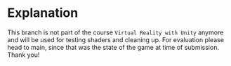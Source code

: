 # Explanation
This branch is not part of the course `Virtual Reality with Unity` anymore and will be used for testing shaders and cleaning up. For evaluation please head to main, since that was the state of the game at time of submission. Thank you!

